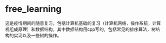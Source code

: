 # free_learning
这是疫情期间的随意复习，包括计算机基础的复习（计算机网络，操作系统，计算机组成原理）和数据结构。其中数据结构用cpp写的，包括常见的排序算法，树结构的实现以及一些树的操作。
